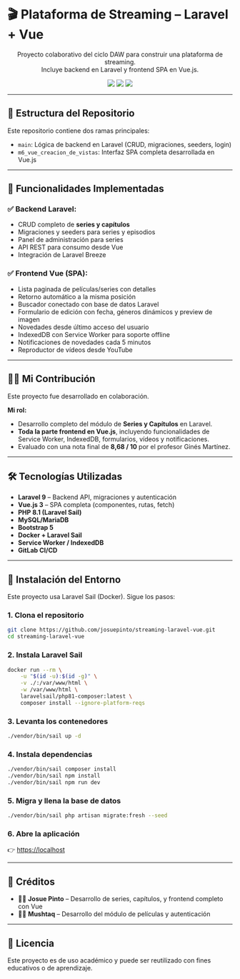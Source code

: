 # 🎬 Plataforma de Streaming – Laravel + Vue

<p align="center">
  Proyecto colaborativo del ciclo DAW para construir una plataforma de streaming.<br>
  Incluye backend en Laravel y frontend SPA en Vue.js.
</p>

<p align="center">
  <img src="https://img.shields.io/badge/Laravel-9.x-red?logo=laravel&style=for-the-badge"/>
  <img src="https://img.shields.io/badge/Vue.js-3.x-41B883?logo=vue.js&logoColor=white&style=for-the-badge"/>
  <img src="https://img.shields.io/badge/Docker-Enabled-2496ED?logo=docker&style=for-the-badge"/>
</p>

---

## 🧾 Estructura del Repositorio

Este repositorio contiene dos ramas principales:

- `main`: Lógica de backend en Laravel (CRUD, migraciones, seeders, login)
- `m6_vue_creacion_de_vistas`: Interfaz SPA completa desarrollada en Vue.js

---

## 🚀 Funcionalidades Implementadas

### ✅ Backend Laravel:
- CRUD completo de **series y capítulos**
- Migraciones y seeders para series y episodios
- Panel de administración para series
- API REST para consumo desde Vue
- Integración de Laravel Breeze

### ✅ Frontend Vue (SPA):
- Lista paginada de películas/series con detalles
- Retorno automático a la misma posición
- Buscador conectado con base de datos Laravel
- Formulario de edición con fecha, géneros dinámicos y preview de imagen
- Novedades desde último acceso del usuario
- IndexedDB con Service Worker para soporte offline
- Notificaciones de novedades cada 5 minutos
- Reproductor de vídeos desde YouTube

---

## 👨‍💻 Mi Contribución

Este proyecto fue desarrollado en colaboración.

**Mi rol:**
- Desarrollo completo del módulo de **Series y Capítulos** en Laravel.
- **Toda la parte frontend en Vue.js**, incluyendo funcionalidades de Service Worker, IndexedDB, formularios, vídeos y notificaciones.
- Evaluado con una nota final de **8,68 / 10** por el profesor Ginés Martínez.

---

## 🛠️ Tecnologías Utilizadas

- **Laravel 9** – Backend API, migraciones y autenticación
- **Vue.js 3** – SPA completa (componentes, rutas, fetch)
- **PHP 8.1 (Laravel Sail)**
- **MySQL/MariaDB**
- **Bootstrap 5**
- **Docker + Laravel Sail**
- **Service Worker / IndexedDB**
- **GitLab CI/CD**

---

## 🐳 Instalación del Entorno

Este proyecto usa Laravel Sail (Docker). Sigue los pasos:

### 1. Clona el repositorio

```bash
git clone https://github.com/josuepinto/streaming-laravel-vue.git
cd streaming-laravel-vue
```

### 2. Instala Laravel Sail

```bash
docker run --rm \
    -u "$(id -u):$(id -g)" \
    -v ./:/var/www/html \
    -w /var/www/html \
    laravelsail/php81-composer:latest \
    composer install --ignore-platform-reqs
```

### 3. Levanta los contenedores

```bash
./vendor/bin/sail up -d
```

### 4. Instala dependencias

```bash
./vendor/bin/sail composer install
./vendor/bin/sail npm install
./vendor/bin/sail npm run dev
```

### 5. Migra y llena la base de datos

```bash
./vendor/bin/sail php artisan migrate:fresh --seed
```

### 6. Abre la aplicación

👉 [https://localhost](https://localhost)

---

## 🤝 Créditos

- 👨‍💻 **Josue Pinto** – Desarrollo de series, capítulos, y frontend completo con Vue  
- 🧑‍💻 **Mushtaq** – Desarrollo del módulo de películas y autenticación

---

## 📄 Licencia

Este proyecto es de uso académico y puede ser reutilizado con fines educativos o de aprendizaje.
